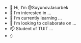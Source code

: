 - 👋 Hi, I’m @SuyunovJasurbek
- 👀 I’m interested in ...
- 🌱 I’m currently learning ...
- 💞️ I’m looking to collaborate on ...
- 📫 Student of TUIT ...
- :)

<!---
SuyunovJasurbek/SuyunovJasurbek is a ✨ special ✨ repository because its `README.md` (this file) appears on your GitHub profile.
You can click the Preview link to take a look at your changes.
--->
